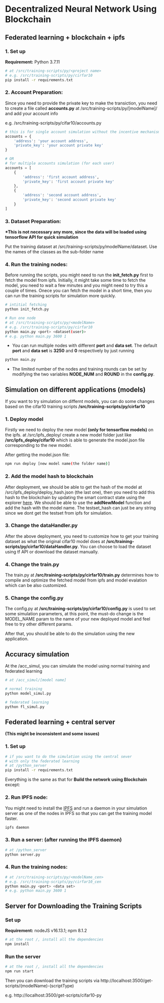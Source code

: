 # Decentralized Neural Network Using Blockchain

## Federated learning + blockchain + ipfs

### **1. Set up**

**Requirement:** Python 3.7.11

```bash
# at /src/training-scripts/py/<project name>
# e.g. /src/training-scripts/py/cirfar10
pip install -r requirements.txt
```

### **2. Account Preparation:**

Since you need to provide the private key to make the transiction, you need to create a file called **accounts.py** at /src/training-scripts/py/[modelName]/ and add your account info

e.g. /src/training-scripts/py/cifar10/accounts.py

```python
# this is for single account simulation without the incentive mechanism
accounts = {
    'address': 'your account address',
    'private_key': 'your account private key'
}

# OR
# for multiple accounts simulation (for each user)
accounts = [
    {
        'address': 'first account address',
        'private_key': 'first account private key'
    },
    {
        'address': 'second account address',
        'private_key': 'second account private key'
    }
]
```

### **3. Dataset Preparation:**

**\*This is not necessary any more, since the data will be loaded using tensorflow API for quick simulation**

Put the training dataset at /src/training-scripts/py/modelName/dataset. Use the names of the classes as the sub-folder name

### **4. Run the training nodes:**

Before running the scripts, you might need to run the **init_fetch.py** first to fetch the model from ipfs. Initially, it might take some time to fetch the model, you need to wait a few minutes and you might need to try this a couple of times. Onece you can fetch the model in a short time, then you can run the training scripts for simulation more quickly.

```bash
# intitial fetching
python init_fetch.py

# Run one node
# at /src/training-scripts/py/<modelName>
# e.g. /src/training-scripts/py/cirfar10
python main.py <port> <dataset(user)>
# e.g. python main.py 3600 1
```

- You can run multiple nodes with different **port** and **data set**. The default **port** and **data set** is **3250** and **0** respectively by just running

```bash
python main.py
```

- The limited number of the nodes and training rounds can be set by modifying the two variables **NODE_NUM** and **ROUND** in the **config.py**.

## Simulation on different applications (models)

If you want to try simulation on differnt models, you can do some changes based on the cifar10 training scripts **/src/training-scripts/py/cirfar10**

### **1. Deploy model**

Firstly we need to deploy the new model **(only for tensorflow models)** on the ipfs.
at /src/ipfs_deploy/ create a new model folder just like **/src/ipfs_deploy/cifar10** which is able to generate the model.json file corresponding to the new model.

After getting the model.json file:

```bash
npm run deploy [new model name(the folder name)]
```

### **2. Add the model hash to blockchain**

After deployment, we should be able to get the hash of the model at /src/ipfs_deploy/deploy_hash.json (the last one), then you need to add this hash to the blockchain by updating the smart contract state
using the explorer [here](https://ropsten.etherscan.io/address/0xecc03bcae3944ff618787c209d64f8f5cfee1456#writeContract). We should be able to use the **addNewModel** function and add the hash with the model name. The testset_hash can just be any string since we dont get the testset from ipfs for simulation.

### **3. Change the dataHandler.py**

After the above deployment, you need to customize how to get your training dataset as what the original cifar10 model does at **/src/training-scripts/py/cirfar10/dataHandler.py**. You can choose to load the dataset using tf API or download the dataset manually.

### **4. Change the train.py**

The train.py at **/src/training-scripts/py/cirfar10/train.py** determines how to compile and optimize the fetched model from ipfs and model evalation which can be also customized.

### **5. Change the config.py**

The config.py at **/src/training-scripts/py/cirfar10/config.py** is used to set some simulation parameters, at this point, the must-do change is the MODEL_NAME param to the name of your new deployed model and feel free to try other different params.

After that, you should be able to do the simulation using the new application.

## Accuracy simulation

At the /acc_simul, you can simulate the model using normal training and federated learning

```bash
# at /acc_simul/[model name]

# normal training
python model_simul.py

# federated learning
python fl_simul.py
```

## Federated learning + central server

**(This might be inconsistent and some issues)**

### **1. Set up**

```bash
# if you want to do the simulation using the central sever
# with only the federated learning
# at /python_server
pip install -r requirements.txt
```

Everything is the same as that for **Build the network using Blockchain** except:

### **2. Run IPFS node:**

You might need to install the [IPFS](https://docs.ipfs.io/install/command-line/#system-requirements) and run a daemon in your simulation server as one of the nodes in IPFS so that you can get the training model faster.

```bash
ipfs daemon
```

### **3. Run a server:** (after running the IPFS daemon)

```bash
# at /python_server
python server.py
```

### **4. Run the training nodes:**

```bash
# at /src/training-scripts/py/<modelName_cen>
# e.g. /src/training-scripts/py/cirfar10_cen
python main.py <port> <data set>
# e.g. python main.py 3600 1
```

## Server for Downloading the Training Scripts

### Set up

**Requirement:** nodeJS v16.13.1; npm 8.1.2

```bash
# at the root /, install all the dependencies
npm install
```

### Run the server

```bash
# at the root /, install all the dependencies
npm run start
```

Then you can download the training scripts via http://localhost:3500/get-scripts/(modelName)-(scriptType)

e.g. http://localhost:3500/get-scripts/cifar10-py

